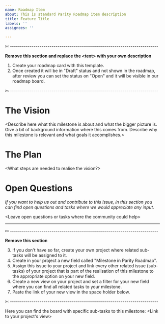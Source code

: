 ```yaml
---
name: Roadmap Item
about: This is standard Parity Roadmap item description
title: Feature Title
labels: ''
assignees: ''

---
```


✄ ---------------------------------------------------------------------------

**Remove this section and replace the \<text> with your own description**

1. Create your roadmap card with this template.
2. Once created it will be in "Draft" status and not shown in the roadmap, after review you can set the status on "Open" and it will be visible in our roadmap board.

✄ ---------------------------------------------------------------------------

# The Vision

\<Describe here what this milestone is about and what the bigger picture is. Give a bit of background information where this comes from.
Describe why this milestone is relevant and what goals it accomplishes.>



# The Plan
\<What steps are needed to realise the vision?> 

# Open Questions
_If you want to help us out and contribute to this issue, in this section you can find open questions and tasks where we would appreciate any input._

\<Leave open questions or tasks where the community could help>

---

✄ ---------------------------------------------------------------------------

**Remove this section**

3. If you don't have so far, create your own project where related sub-tasks will be assigned to it. 
4. Create in your project a new field called "Milestone in Parity Roadmap".
5. Assign this issue to your project and link every other related issue (sub-tasks) of your project that is part of the realisation of this milestone to the appropriate option on your new field.
6. Create a new view on your project and set a filter for your new field where you can find all related tasks to your milestone.
7. Paste the link of your new view in the space holder below.

✄ ---------------------------------------------------------------------------

Here you can find the board with specific sub-tasks to this milestone:
\<Link to your project's view>

